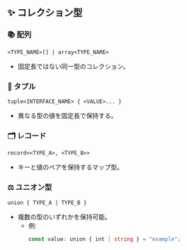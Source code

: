 ## ✨ コレクション型

### 📚 配列
`<TYPE_NAME>[] | array<TYPE_NAME>`
- 固定長ではない同一型のコレクション。

### 🎲 タプル
`tuple<INTERFACE_NAME> { <VALUE>... }`
- 異なる型の値を固定長で保持する。

### 🗂️ レコード
`record<<TYPE_A>, <TYPE_B>>`
- キーと値のペアを保持するマップ型。

### ⚖️ ユニオン型
`union { TYPE_A | TYPE_B }`
- 複数の型のいずれかを保持可能。
  - 例:
    ```ts
    const value: union { int | string } = "example";
    ```
